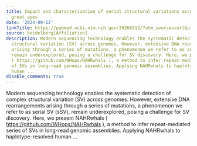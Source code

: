 ```yaml
---
title: Impact and characterization of serial structural variations across humans and
  great apes
date: '2024-09-12'
linkTitle: https://pubmed.ncbi.nlm.nih.gov/39266513/?utm_source=curl&utm_medium=rss&utm_campaign=pubmed-2&utm_content=1FakS-2QOkCT8HsMOQP1bCRQ4YzyumYOmxmF0moLsQ3dFB1E9V&fc=20220326224207&ff=20240913201225&v=2.18.0.post9+e462414
source: heidelberg[Affiliation]
description: Modern sequencing technology enables the systematic detection of complex
  structural variation (SV) across genomes. However, extensive DNA rearrangements
  arising through a series of mutations, a phenomenon we refer to as serial SV (sSV),
  remain underexplored, posing a challenge for SV discovery. Here, we present NAHRwhals
  ( https://github.com/WHops/NAHRwhals ), a method to infer repeat-mediated series
  of SVs in long-read genomic assemblies. Applying NAHRwhals to haplotype-resolved
  human ...
disable_comments: true
---
```

Modern sequencing technology enables the systematic detection of complex structural variation (SV) across genomes. However, extensive DNA rearrangements arising through a series of mutations, a phenomenon we refer to as serial SV (sSV), remain underexplored, posing a challenge for SV discovery. Here, we present NAHRwhals ( https://github.com/WHops/NAHRwhals ), a method to infer repeat-mediated series of SVs in long-read genomic assemblies. Applying NAHRwhals to haplotype-resolved human ...